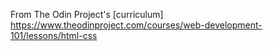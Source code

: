From The Odin Project's [curriculum] https://www.theodinproject.com/courses/web-development-101/lessons/html-css